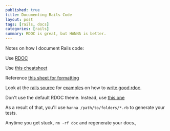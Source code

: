 ```yaml
---
published: true
title: Documenting Rails Code
layout: post
tags: [rails, docs]
categories: [rails]
summary: RDOC is great, but HANNA is better.
---
```


Notes on how I document Rails code:

Use [RDOC](https://github.com/rdoc/rdoc)

Use [this cheatsheet](http://jan.varwig.org/wp-content/uploads/2006/09/Rdoc%20Cheat%20Sheet.pdf)

Reference [this sheet for formatting](http://guides.rubyonrails.org/api_documentation_guidelines.html)

Look at the [rails source](https://github.com/rails/rails) for [examples](https://github.com/rails/rails/blob/master/activesupport/lib/active_support/benchmarkable.rb) on how to [write good rdoc](https://github.com/rails/rails/blob/master/activesupport/lib/active_support/benchmarkable.rb).

Don't use the default RDOC theme. Instead, use [this one](https://github.com/mislav/hanna)

As a result of that, you'll use `hanna /path/to/folders/*.rb` to generate your tests.

Anytime you get stuck, `rm -rf doc` and regenerate your docs.,
